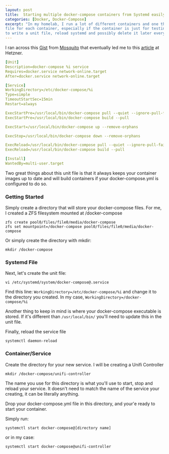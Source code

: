 ```yaml
---
layout: post
title:  Starting multiple docker-compose containers from Systemd easily
categories: [Docker, Docker-Compose]
excerpt: "In my homelab, I run a lot of different containers and one things I didn't want to do was write a seperate systemd unit 
file for each container, especially if the container is just for testing or temporary. It also became really tedious
to write a unit file, reload systemd and possibly delete it later every time. So I found a way to make that a lot easier."
---
```


I ran across this [Gist](https://gist.github.com/mosquito/b23e1c1e5723a7fd9e6568e5cf91180f) from 
[Mosquito](https://github.com/mosquito) that eventually led me to this 
[article](https://community.hetzner.com/tutorials/docker-compose-as-systemd-service) at Hetzner. 


```yaml
[Unit]
Description=docker-compose %i service
Requires=docker.service network-online.target
After=docker.service network-online.target

[Service]
WorkingDirectory=/etc/docker-compose/%i
Type=simple
TimeoutStartSec=15min
Restart=always

ExecStartPre=/usr/local/bin/docker-compose pull --quiet --ignore-pull-failures
ExecStartPre=/usr/local/bin/docker-compose build --pull

ExecStart=/usr/local/bin/docker-compose up --remove-orphans

ExecStop=/usr/local/bin/docker-compose down --remove-orphans

ExecReload=/usr/local/bin/docker-compose pull --quiet --ignore-pull-failures
ExecReload=/usr/local/bin/docker-compose build --pull

[Install]
WantedBy=multi-user.target
```

Two great things about this unit file is that it always keeps your container images up to date and will build containers
if your docker-compose.yml is configured to do so. 

### Getting Started 

Simply create a directory that will store your docker-compose files. For me, I created a ZFS filesystem mounted 
at /docker-compose 

```
zfs create pool0/files/file0/media/docker-compose
zfs set mountpoint=/docker-compose pool0/files/file0/media/docker-compose
```

Or simply create the directory with mkdir:

```
mkdir /docker-compose
```

### Systemd File

Next, let's create the unit file: 
```
vi /etc/systemd/system/docker-compose@.service
```

Find this line: `WorkingDirectory=/etc/docker-compose/%i` and change it to the directory you created.
In my case, `WorkingDirectory=/docker-compose/%i`

Another thing to keep in mind is where your docker-compose executable is stored. If it's different than `/usr/local/bin/`
you'll need to update this in the unit file. 

Finally, reload the service file
```
systemctl daemon-reload
```

### Container/Service

Create the directory for your new service. I will be creating a Unifi Controller

```
mkdir /docker-compose/unifi-controller
```
The name you use for this directory is what you'll use to start, stop and reload your service. It doesn't need to match
the name of the service your creating, it can be literally anything.

Drop your docker-compose.yml file in this directory, and your'e ready to start your container. 

Simply run:
 ```
 systemctl start docker-compose@[directory name]
``` 
or in my case:
```
systemctl start docker-compose@unifi-controller
```
